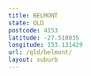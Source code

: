 ```yaml
---
title: BELMONT
state: QLD
postcode: 4153
latitude: -27.510035
longitude: 153.131429
url: /qld/belmont/
layout: suburb
---
```

